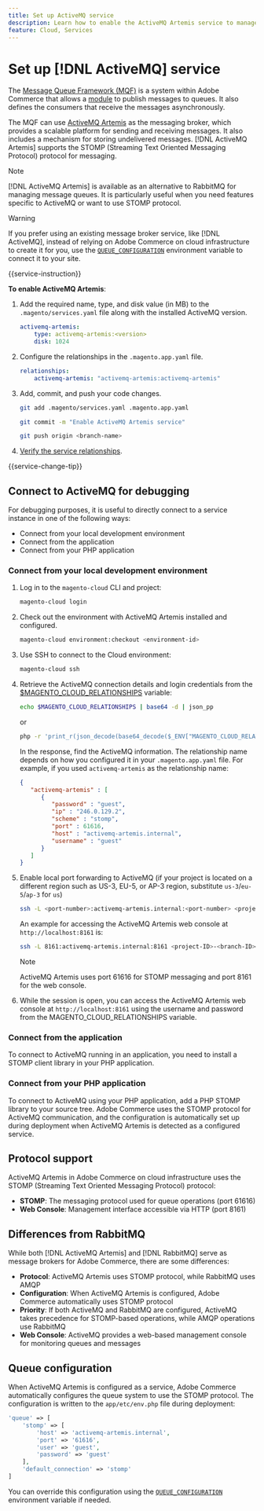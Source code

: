 ```yaml
---
title: Set up ActiveMQ service
description: Learn how to enable the ActiveMQ Artemis service to manage message queues for Adobe Commerce on cloud infrastructure.
feature: Cloud, Services
---
```

# Set up [!DNL ActiveMQ] service

The [Message Queue Framework (MQF)](https://experienceleague.adobe.com/docs/commerce-operations/configuration-guide/message-queues/message-queue-framework.html) is a system within Adobe Commerce that allows a [module](https://experienceleague.adobe.com/en/docs/commerce-operations/implementation-playbook/glossary#module) to publish messages to queues. It also defines the consumers that receive the messages asynchronously.

The MQF can use [ActiveMQ Artemis](https://activemq.apache.org/components/artemis/) as the messaging broker, which provides a scalable platform for sending and receiving messages. It also includes a mechanism for storing undelivered messages. [!DNL ActiveMQ Artemis] supports the STOMP (Streaming Text Oriented Messaging Protocol) protocol for messaging.

>[!NOTE]
>
>[!DNL ActiveMQ Artemis] is available as an alternative to RabbitMQ for managing message queues. It is particularly useful when you need features specific to ActiveMQ or want to use STOMP protocol.

>[!WARNING]
>
>If you prefer using an existing message broker service, like [!DNL ActiveMQ], instead of relying on Adobe Commerce on cloud infrastructure to create it for you, use the [`QUEUE_CONFIGURATION`](../environment/variables-deploy.md#queue_configuration) environment variable to connect it to your site.

{{service-instruction}}

**To enable ActiveMQ Artemis**:

1. Add the required name, type, and disk value (in MB) to the `.magento/services.yaml` file along with the installed ActiveMQ version.

   ```yaml
   activemq-artemis:
       type: activemq-artemis:<version>
       disk: 1024
   ```

1. Configure the relationships in the `.magento.app.yaml` file.

   ```yaml
   relationships:
       activemq-artemis: "activemq-artemis:activemq-artemis"
   ```

1. Add, commit, and push your code changes.

   ```bash
   git add .magento/services.yaml .magento.app.yaml
   ```

   ```bash
   git commit -m "Enable ActiveMQ Artemis service"
   ```

   ```bash
   git push origin <branch-name>
   ```

1. [Verify the service relationships](services-yaml.md#service-relationships).

{{service-change-tip}}

## Connect to ActiveMQ for debugging

For debugging purposes, it is useful to directly connect to a service instance in one of the following ways:

- Connect from your local development environment
- Connect from the application
- Connect from your PHP application

### Connect from your local development environment

1. Log in to the `magento-cloud` CLI and project:

   ```bash
   magento-cloud login
   ```

1. Check out the environment with ActiveMQ Artemis installed and configured.

   ```bash
   magento-cloud environment:checkout <environment-id>
   ```

1. Use SSH to connect to the Cloud environment:

   ```bash
   magento-cloud ssh
   ```

1. Retrieve the ActiveMQ connection details and login credentials from the [$MAGENTO_CLOUD_RELATIONSHIPS](../application/properties.md#relationships) variable:

   ```bash
   echo $MAGENTO_CLOUD_RELATIONSHIPS | base64 -d | json_pp
   ```

   or

   ```bash
   php -r 'print_r(json_decode(base64_decode($_ENV["MAGENTO_CLOUD_RELATIONSHIPS"])));'
   ```

   In the response, find the ActiveMQ information. The relationship name depends on how you configured it in your `.magento.app.yaml` file. For example, if you used `activemq-artemis` as the relationship name:

   ```json
   {
      "activemq-artemis" : [
         {
            "password" : "guest",
            "ip" : "246.0.129.2",
            "scheme" : "stomp",
            "port" : 61616,
            "host" : "activemq-artemis.internal",
            "username" : "guest"
         }
      ]
   }
   ```

1. Enable local port forwarding to ActiveMQ (if your project is located on a different region such as US-3, EU-5, or AP-3 region, substitute ``us-3``/``eu-5``/``ap-3`` for ``us``)

   ```bash
   ssh -L <port-number>:activemq-artemis.internal:<port-number> <project-ID>-<branch-ID>@ssh.us.magentosite.cloud
   ```

   An example for accessing the ActiveMQ Artemis web console at `http://localhost:8161` is:

   ```bash
   ssh -L 8161:activemq-artemis.internal:8161 <project-ID>-<branch-ID>@ssh.us.magentosite.cloud
   ```

   >[!NOTE]
   >
   >ActiveMQ Artemis uses port 61616 for STOMP messaging and port 8161 for the web console.

1. While the session is open, you can access the ActiveMQ Artemis web console at `http://localhost:8161` using the username and password from the MAGENTO_CLOUD_RELATIONSHIPS variable.

### Connect from the application

To connect to ActiveMQ running in an application, you need to install a STOMP client library in your PHP application.

### Connect from your PHP application

To connect to ActiveMQ using your PHP application, add a PHP STOMP library to your source tree. Adobe Commerce uses the STOMP protocol for ActiveMQ communication, and the configuration is automatically set up during deployment when ActiveMQ Artemis is detected as a configured service.

## Protocol support

ActiveMQ Artemis in Adobe Commerce on cloud infrastructure uses the STOMP (Streaming Text Oriented Messaging Protocol) protocol:

- **STOMP**: The messaging protocol used for queue operations (port 61616)
- **Web Console**: Management interface accessible via HTTP (port 8161)

## Differences from RabbitMQ

While both [!DNL ActiveMQ Artemis] and [!DNL RabbitMQ] serve as message brokers for Adobe Commerce, there are some differences:

- **Protocol**: ActiveMQ Artemis uses STOMP protocol, while RabbitMQ uses AMQP
- **Configuration**: When ActiveMQ Artemis is configured, Adobe Commerce automatically uses STOMP protocol
- **Priority**: If both ActiveMQ and RabbitMQ are configured, ActiveMQ takes precedence for STOMP-based operations, while AMQP operations use RabbitMQ
- **Web Console**: ActiveMQ provides a web-based management console for monitoring queues and messages

## Queue configuration

When ActiveMQ Artemis is configured as a service, Adobe Commerce automatically configures the queue system to use the STOMP protocol. The configuration is written to the `app/etc/env.php` file during deployment:

```php
'queue' => [
    'stomp' => [
        'host' => 'activemq-artemis.internal',
        'port' => '61616',
        'user' => 'guest',
        'password' => 'guest'
    ],
    'default_connection' => 'stomp'
]
```

You can override this configuration using the [`QUEUE_CONFIGURATION`](../environment/variables-deploy.md#queue_configuration) environment variable if needed.

